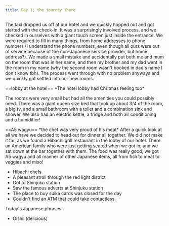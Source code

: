 ```yaml
---
title: Day 1; the journey there
---
```

The taxi dropped us off at our hotel and we quickly hopped out and got started with the check-in. It was a surprisingly involved process, and we checked in ourselves with a giant touch screen just inside the entrance. We were required to fill in many things, from home addresses to phone numbers (I understand the phone numbers, even though all ours were out of service because of the non-Japanese service provider, but home address?). We made a small mistake and accidentally put both me and mum on the room that was in her name, and then my brother and my dad went in the room in my name (why the second room wasn't booked in dad's name I don't know tbh). The process went through with no problem anyways and we quickly got settled into our new rooms.

<span class="centerimg">
==lobby at the hotel==
*The hotel lobby had Chritmas feeling too*
</span>

The rooms were very small but had all the amenities you could possibly need. There was a giant queen size bed that took up about 3/4 of the room, a big tv, and a small bathroom with a toilet and a combination sink and shower. We also had an electric kettle, a fridge and both air conditioning and a humidifier!

<span class="rightimg">
==A5 wagyu==
*the chef was very proud of his meat*
</span>
After a quick look at all we have we decided to head out for dinner all together. We did not make it far, as we found a Hibachi grill restaurant in the lobby of our hotel. There an American family who were just getting seated when we got in, and we sat down at the bar together with them. The food was really good, we got A5 wagyu and all manner of other Japanese items, all from fish to meat to veggies and miso!


* Hibachi chefs
* A pleasant stroll through the red light district
* Got to Shinjuku station
* Saw the famous adverts at Shinjuku station
* The place to buy suika cards was closed for the day
* Couldn't find an ATM that could take contactless.

Today's Japanese phrases:
* Oishii (delicious)
